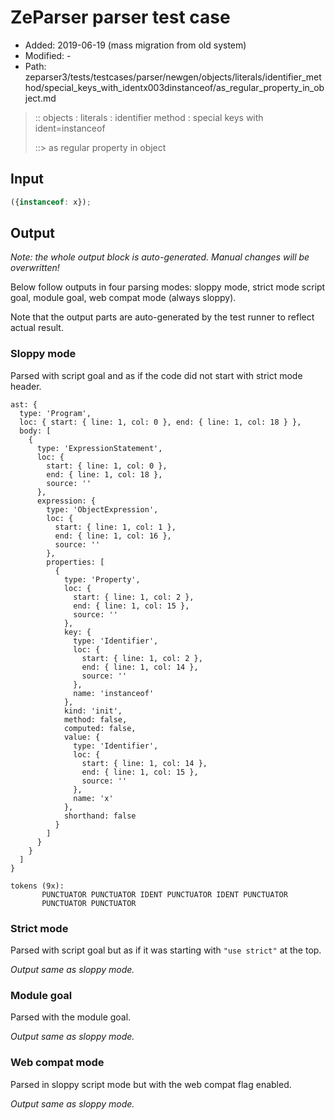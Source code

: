 # ZeParser parser test case

- Added: 2019-06-19 (mass migration from old system)
- Modified: -
- Path: zeparser3/tests/testcases/parser/newgen/objects/literals/identifier_method/special_keys_with_identx003dinstanceof/as_regular_property_in_object.md

> :: objects : literals : identifier method : special keys with ident=instanceof
>
> ::> as regular property in object

## Input

`````js
({instanceof: x});
`````

## Output

_Note: the whole output block is auto-generated. Manual changes will be overwritten!_

Below follow outputs in four parsing modes: sloppy mode, strict mode script goal, module goal, web compat mode (always sloppy).

Note that the output parts are auto-generated by the test runner to reflect actual result.

### Sloppy mode

Parsed with script goal and as if the code did not start with strict mode header.

`````
ast: {
  type: 'Program',
  loc: { start: { line: 1, col: 0 }, end: { line: 1, col: 18 } },
  body: [
    {
      type: 'ExpressionStatement',
      loc: {
        start: { line: 1, col: 0 },
        end: { line: 1, col: 18 },
        source: ''
      },
      expression: {
        type: 'ObjectExpression',
        loc: {
          start: { line: 1, col: 1 },
          end: { line: 1, col: 16 },
          source: ''
        },
        properties: [
          {
            type: 'Property',
            loc: {
              start: { line: 1, col: 2 },
              end: { line: 1, col: 15 },
              source: ''
            },
            key: {
              type: 'Identifier',
              loc: {
                start: { line: 1, col: 2 },
                end: { line: 1, col: 14 },
                source: ''
              },
              name: 'instanceof'
            },
            kind: 'init',
            method: false,
            computed: false,
            value: {
              type: 'Identifier',
              loc: {
                start: { line: 1, col: 14 },
                end: { line: 1, col: 15 },
                source: ''
              },
              name: 'x'
            },
            shorthand: false
          }
        ]
      }
    }
  ]
}

tokens (9x):
       PUNCTUATOR PUNCTUATOR IDENT PUNCTUATOR IDENT PUNCTUATOR
       PUNCTUATOR PUNCTUATOR
`````

### Strict mode

Parsed with script goal but as if it was starting with `"use strict"` at the top.

_Output same as sloppy mode._

### Module goal

Parsed with the module goal.

_Output same as sloppy mode._

### Web compat mode

Parsed in sloppy script mode but with the web compat flag enabled.

_Output same as sloppy mode._
